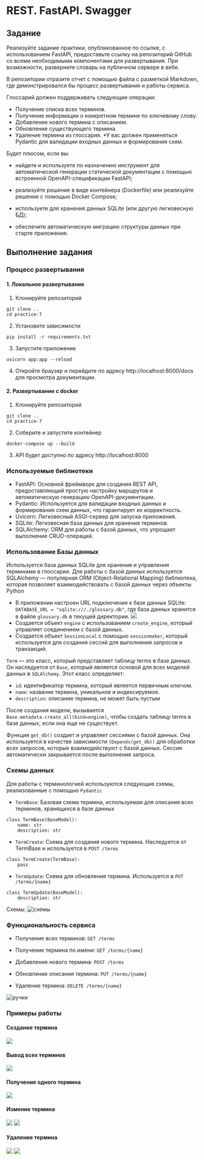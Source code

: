# REST. FastAPI. Swagger

## Задание

Реализуйте задание практики, опубликованное по ссылке, с использованием FastAPI, предоставьте ссылку на репозиторий GitHub со всеми необходимыми компонентами для развертывания. При возможности, разверните словарь на публичном сервере в вебе.

В репозитории отразите отчет с помощью файла с разметкой Markdown, где демонстрировался бы процесс развертывания и работы сервиса.

Глоссарий должен поддерживать следующие операции:

- Получение списка всех терминов.
- Получение информации о конкретном термине по ключевому слову.
- Добавление нового термина с описанием.
- Обновление существующего термина.
- Удаление термина из глоссария.
  \*У вас должен применяться Pydantic для валидации входных данных и формирования схем.

Будет плюсом, если вы:

- найдете и используете по назначению инструмент для автоматической генерации статической документации с помощью встроенной OpenAPI-спецификации FastAPI;

- реализуйте решение в виде контейнера (Dockerfile) или реализуйте решение с помощью Docker Compose;

- используете для хранения данных SQLite (или другую легковесную БД);

- обеспечите автоматическую миграцию структуры данных при старте приложения.

## Выполнение задания

### Процесс развертывания

#### 1. Локальное развертывание

1. Клонируйте репозиторий

```
git clone ..
cd practice-7
```

2. Установите зависимости

```
pip install -r requirements.txt
```

3. Запустите приложение

```
uvicorn app:app --reload
```

4. Откройте браузер и перейдите по адресу http://localhost:8000/docs для просмотра документации.

#### 2. Развертывание с docker

1. Клонируйте репозиторий

```
git clone ..
cd practice-7
```

2. Соберите и запустите контейнер

```
docker-compose up --build
```

3. API будет доступно по адресу http://localhost:8000

### Используемые библиотеки

- FastAPI: Основной фреймворк для создания REST API, предоставляющий простую настройку маршрутов и автоматическую генерацию OpenAPI-документации.
- Pydantic: Используется для валидации входных данных и формирования схем данных, что гарантирует их корректность.
- Uvicorn: Легковесный ASGI-сервер для запуска приложения.
- SQLite: Легковесная база данных для хранения терминов.
- SQLAlchemy: ORM для работы с базой данных, что упрощает выполнение CRUD-операций.

### Использование Базы данных

Используется база данных SQLite для хранения и управления терминами в глоссарии. Для работы с базой данных используется SQLAlchemy — популярная ORM (Object-Relational Mapping) библиотека, которая позволяет взаимодействовать с базой данных через объекты Python

- В приложении настроен URL подключения к базе данных SQLite: `DATABASE_URL = "sqlite:///./glossary.db"`, где база данных хранится в файле `glossary.db` в текущей директории.
  ![](./assets/db.png)
- Создается объект `engine` с использованием `create_engine`, который управляет соединением с базой данных.
- Создается объект `SessionLocal` с помощью `sessionmaker`, который используется для создания сессий для выполнения запросов и транзакций.

`Term` — это класс, который представляет таблицу terms в базе данных. Он наследуется от `Base`, который является основой для всех моделей данных в `SQLAlchemy`. Этот класс определяет:

- `id`: идентификатор термина, который является первичным ключом.
- `name`: название термина, уникальное и индексируемое.
- `description`: описание термина, не может быть пустым

После создания модели, вызывается `Base.metadata.create_all(bind=engine)`, чтобы создать таблицу terms в базе данных, если она еще не существует.

Функция `get_db()` создает и управляет сессиями с базой данных. Она используется в качестве зависимости `(Depends(get_db))` для обработки всех запросов, которые взаимодействуют с базой данных. Сессия автоматически закрывается после выполнения запроса.

### Схемы данных

Для работы с терминологией используются следующие схемы, реализованные с помощью `Pydantic`

- `TermBase`: Базовая схема термина, используемая для описания всех терминов, хранящихся в базе данных

```
class TermBase(BaseModel):
    name: str
    description: str
```

- `TermCreate`: Схема для создания нового термина. Наследуется от TermBase и используется в `POST /terms`

```
class TermCreate(TermBase):
    pass
```

- `TermUpdate`: Схема для обновления термина. Используется в `PUT /terms/{name}`

```
class TermUpdate(BaseModel):
    description: str
```

Схемы: ![схемы](./assets/schemas.png)

### Функциональность сервиса

- Получение всех терминов: `GET /terms`

- Получение термина по имени: `GET /terms/{name}`

- Добавление нового термина: `POST /terms`

- Обновление описания термина: `PUT /terms/{name}`

- Удаление термина: `DELETE /terms/{name}`

![ручки](./assets/routes.png)

### Примеры работы

#### Создание термина

![](./assets/createTerm.png)

#### Вывод всех терминов

![](./assets/selectAll.png)

#### Получение одного термина

![](./assets/selectOne.png)

#### Измение термина

![](./assets/updateTerm.png)
![](./assets/selectAllSecond.png)

#### Удаление термина

![](./assets/deleteTerm.png)
![](./assets//selectAllThird.png)
